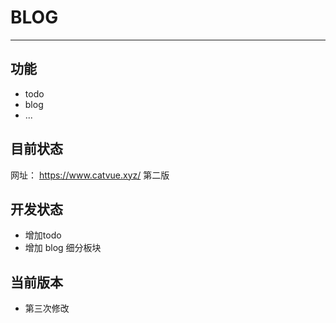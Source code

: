 # BLOG
---
## 功能
  - todo
  - blog 
  - ...
## 目前状态
   网址： https://www.catvue.xyz/ 第二版
   
## 开发状态
  - 增加todo 
  - 增加 blog 细分板块
  
## 当前版本
   - 第三次修改